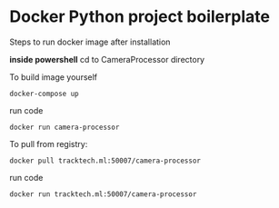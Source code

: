 # Docker Python project boilerplate
Steps to run docker image after installation

**inside powershell**
cd to CameraProcessor directory 

To build image yourself
```
docker-compose up
```
run code
```
docker run camera-processor
```

To pull from registry:
```
docker pull tracktech.ml:50007/camera-processor
```
run code
```
docker run tracktech.ml:50007/camera-processor 
```